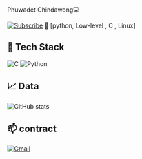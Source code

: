 Phuwadet Chindawong💻

[![Subscribe](https://img.shields.io/badge/Subscribe-5.5K-red?style=for-the-badge&logo=youtube)](https://www.youtube.com/@Phuwadet025?sub_confirmation=1)
📝 [python, Low-level , C , Linux]

## 🧰 Tech Stack
![C](https://img.shields.io/badge/C-00599C?style=for-the-badge&logo=c&logoColor=white)
![Python](https://img.shields.io/badge/Python-3776AB?style=for-the-badge&logo=python&logoColor=white)

## 📈 Data
![GitHub stats](https://github-readme-stats.vercel.app/api?username=somtumpupala&show_icons=true&theme=radical)

## 📫 contract
[![Gmail](https://img.shields.io/badge/Gmail-D14836?style=for-the-badge&logo=gmail&logoColor=white)](pickled025l@gmail.com)
